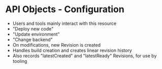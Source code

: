 # API Objects - Configuration

* Users and tools mainly interact with this resource
 * "Deploy new code"
 * "Update environment"
 * "Change backend"
* On modifications, new Revision is created
* Handles build creation and creates linear revision history
* Also records "latestCreated" and "latestReady" Revisions, for use by tooling
